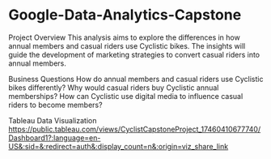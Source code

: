 # Google-Data-Analytics-Capstone
Project Overview
This analysis aims to explore the differences in how annual members and casual riders use Cyclistic bikes. The insights will guide the development of marketing strategies to convert casual riders into annual members.

Business Questions
How do annual members and casual riders use Cyclistic bikes differently?
Why would casual riders buy Cyclistic annual memberships?
How can Cyclistic use digital media to influence casual riders to become members?

Tableau Data Visualization
https://public.tableau.com/views/CyclistCapstoneProject_17460410677740/Dashboard1?:language=en-US&:sid=&:redirect=auth&:display_count=n&:origin=viz_share_link


